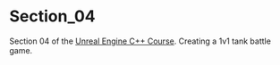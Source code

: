# Section_04
Section 04 of the [Unreal Engine C++ Course](https://www.udemy.com/share/1000hGAkQZcVhWQ3g=/). Creating a 1v1 tank battle game.
